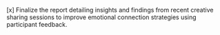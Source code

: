 [x] Finalize the report detailing insights and findings from recent creative sharing sessions to improve emotional connection strategies using participant feedback.